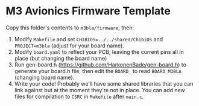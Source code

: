 # M3 Avionics Firmware Template

Copy this folder's contents to `m3bla/firmware`, then:
1. Modify `Makefile` and set `CHIBIOS=../../shared/ChibiOS` and `PROJECT=m3bla`
   (adjust for your board name).
2. Modify `board.yaml` to reflect your PCB, leaving the current pins all in 
   place (but changing the board name)
3. Run gen-board.h (https://github.com/HarkonenBade/gen-board.h) to generate 
   your board.h file, then edit the `BOARD_` to read `BOARD_M3BLA` (changing 
   board name).
3. Write your code! Probably we'll have some shared libraries that you can link 
   against but at the moment they're not in place. You can add new files for 
   compilation to `CSRC` in `Makefile` after `main.c`.
